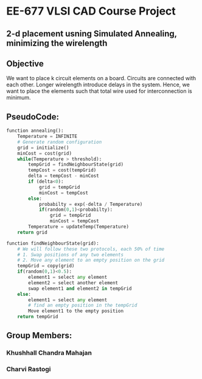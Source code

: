 # EE-677 VLSI CAD Course Project
## 2-d placement usning Simulated Annealing,  minimizing the wirelength
## Objective
We want to place k circuit elements on a board. Circuits are connected with each
other. Longer wirelength introduce delays in the system. Hence, we want to place
the elements such that total wire used for interconnection is minimum.
## PseudoCode:
```python
function annealing():
    Temperature = INFINITE
    # Generate random configuration
	grid = initialize()
	minCost = cost(grid)
	while(Temperature > threshold):
    	tempGrid = findNeighbourState(grid)
        tempCost = cost(tempGrid)
		delta = tempCost - minCost
		if (delta<0):
			grid = tempGrid
			minCost = tempCost
		else:
			probabilty = exp(-delta / Temperature)
			if(random(0,1)<probabilty):
			    grid = tempGrid
				minCost = tempCost
		Temperature = updateTemp(Temperature)
	return grid
```	

```python
function findNeighbourState(grid):
	# We will follow these two protocols, each 50% of time
	# 1. Swap positions of any two elements
	# 2. Move any element to an empty position on the grid
	tempGrid = copy(grid)
	if(random(0,1)<0.5):
		element1 = select any element
		element2 = select another element
        swap element1 and element2 in tempGrid
	else:
		element1 = select any element
		# find an empty position in the tempGrid
		Move element1 to the empty position	
	return tempGrid
```	

## Group Members:
### Khushhall Chandra Mahajan
### Charvi Rastogi